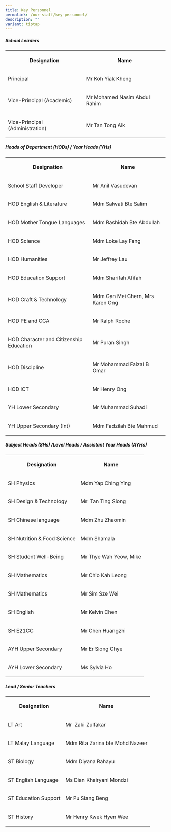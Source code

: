 ```yaml
---
title: Key Personnel
permalink: /our-staff/key-personnel/
description: ""
variant: tiptap
---
```

<h5>School Leaders</h5>
<table style="minWidth: 50px">
<colgroup>
<col>
<col>
</colgroup>
<tbody>
<tr>
<th rowspan="1" colspan="1">
<p><strong>Designation</strong>
</p>
</th>
<th rowspan="1" colspan="1">
<p><strong>Name</strong>
</p>
</th>
</tr>
<tr>
<td rowspan="1" colspan="1">
<p>Principal</p>
</td>
<td rowspan="1" colspan="1">
<p>Mr Koh Yiak Kheng</p>
</td>
</tr>
<tr>
<td rowspan="1" colspan="1">
<p>Vice-Principal (Academic)</p>
</td>
<td rowspan="1" colspan="1">
<p>Mr Mohamed Nasim Abdul Rahim</p>
</td>
</tr>
<tr>
<td rowspan="1" colspan="1">
<p>Vice-Principal (Administration)</p>
</td>
<td rowspan="1" colspan="1">
<p>Mr Tan Tong Aik</p>
</td>
</tr>
</tbody>
</table>
<h5>Heads of Department (HODs) / Year Heads (YHs)</h5>
<table style="minWidth: 50px">
<colgroup>
<col>
<col>
</colgroup>
<tbody>
<tr>
<th rowspan="1" colspan="1">
<p><strong>Designation</strong>
</p>
</th>
<th rowspan="1" colspan="1">
<p><strong>Name</strong>
</p>
</th>
</tr>
<tr>
<td rowspan="1" colspan="1">
<p>School Staff Developer</p>
</td>
<td rowspan="1" colspan="1">
<p>Mr Anil Vasudevan</p>
</td>
</tr>
<tr>
<td rowspan="1" colspan="1">
<p>HOD English &amp; Literature</p>
</td>
<td rowspan="1" colspan="1">
<p>Mdm Salwati Bte Salim</p>
</td>
</tr>
<tr>
<td rowspan="1" colspan="1">
<p>HOD Mother Tongue Languages</p>
</td>
<td rowspan="1" colspan="1">
<p>Mdm Rashidah Bte Abdullah</p>
</td>
</tr>
<tr>
<td rowspan="1" colspan="1">
<p>HOD Science</p>
</td>
<td rowspan="1" colspan="1">
<p>Mdm Loke Lay Fang</p>
</td>
</tr>
<tr>
<td rowspan="1" colspan="1">
<p>HOD Humanities</p>
</td>
<td rowspan="1" colspan="1">
<p>Mr Jeffrey Lau</p>
</td>
</tr>
<tr>
<td rowspan="1" colspan="1">
<p>HOD Education Support</p>
</td>
<td rowspan="1" colspan="1">
<p>Mdm Sharifah Afifah</p>
</td>
</tr>
<tr>
<td rowspan="1" colspan="1">
<p>HOD Craft &amp; Technology</p>
</td>
<td rowspan="1" colspan="1">
<p>Mdm Gan Mei Chern, Mrs Karen Ong</p>
</td>
</tr>
<tr>
<td rowspan="1" colspan="1">
<p>HOD PE and CCA</p>
</td>
<td rowspan="1" colspan="1">
<p>Mr Ralph Roche</p>
</td>
</tr>
<tr>
<td rowspan="1" colspan="1">
<p>HOD Character and Citizenship Education</p>
</td>
<td rowspan="1" colspan="1">
<p>Mr Puran Singh</p>
</td>
</tr>
<tr>
<td rowspan="1" colspan="1">
<p>HOD Discipline</p>
</td>
<td rowspan="1" colspan="1">
<p>Mr Mohammad Faizal B Omar</p>
</td>
</tr>
<tr>
<td rowspan="1" colspan="1">
<p>HOD&nbsp;ICT</p>
</td>
<td rowspan="1" colspan="1">
<p>Mr Henry Ong</p>
</td>
</tr>
<tr>
<td rowspan="1" colspan="1">
<p>YH Lower Secondary</p>
</td>
<td rowspan="1" colspan="1">
<p>Mr Muhammad Suhadi</p>
</td>
</tr>
<tr>
<td rowspan="1" colspan="1">
<p>YH Upper Secondary (Int)</p>
</td>
<td rowspan="1" colspan="1">
<p>Mdm Fadzilah Bte Mahmud</p>
</td>
</tr>
</tbody>
</table>
<h5>Subject Heads (SHs) /Level Heads / Assistant Year Heads (AYHs)</h5>
<table style="minWidth: 50px">
<colgroup>
<col>
<col>
</colgroup>
<tbody>
<tr>
<th rowspan="1" colspan="1">
<p><strong>Designation</strong>
</p>
</th>
<th rowspan="1" colspan="1">
<p><strong>Name</strong>
</p>
</th>
</tr>
<tr>
<td rowspan="1" colspan="1">
<p>SH Physics</p>
</td>
<td rowspan="1" colspan="1">
<p>Mdm Yap Ching Ying</p>
</td>
</tr>
<tr>
<td rowspan="1" colspan="1">
<p>SH Design &amp; Technology</p>
</td>
<td rowspan="1" colspan="1">
<p>Mr&nbsp; Tan Ting Siong</p>
</td>
</tr>
<tr>
<td rowspan="1" colspan="1">
<p>SH Chinese language</p>
</td>
<td rowspan="1" colspan="1">
<p>Mdm Zhu Zhaomin</p>
</td>
</tr>
<tr>
<td rowspan="1" colspan="1">
<p>SH Nutrition &amp; Food Science</p>
</td>
<td rowspan="1" colspan="1">
<p>Mdm Shamala</p>
</td>
</tr>
<tr>
<td rowspan="1" colspan="1">
<p>SH Student Well-Being</p>
</td>
<td rowspan="1" colspan="1">
<p>Mr Thye Wah Yeow, Mike</p>
</td>
</tr>
<tr>
<td rowspan="1" colspan="1">
<p>SH Mathematics</p>
</td>
<td rowspan="1" colspan="1">
<p>Mr Chio Kah Leong</p>
</td>
</tr>
<tr>
<td rowspan="1" colspan="1">
<p>SH Mathematics</p>
</td>
<td rowspan="1" colspan="1">
<p>Mr Sim Sze Wei</p>
</td>
</tr>
<tr>
<td rowspan="1" colspan="1">
<p>SH English</p>
</td>
<td rowspan="1" colspan="1">
<p>Mr Kelvin Chen</p>
</td>
</tr>
<tr>
<td rowspan="1" colspan="1">
<p>SH E21CC</p>
</td>
<td rowspan="1" colspan="1">
<p>Mr Chen Huangzhi</p>
</td>
</tr>
<tr>
<td rowspan="1" colspan="1">
<p>AYH Upper Secondary</p>
</td>
<td rowspan="1" colspan="1">
<p>Mr Er Siong Chye</p>
</td>
</tr>
<tr>
<td rowspan="1" colspan="1">
<p>AYH Lower Secondary</p>
</td>
<td rowspan="1" colspan="1">
<p>Ms Sylvia Ho</p>
</td>
</tr>
</tbody>
</table>
<h5>Lead / Senior Teachers</h5>
<table style="minWidth: 50px">
<colgroup>
<col>
<col>
</colgroup>
<tbody>
<tr>
<th rowspan="1" colspan="1">
<p><strong>Designation</strong>
</p>
</th>
<th rowspan="1" colspan="1">
<p><strong>Name</strong>
</p>
</th>
</tr>
<tr>
<td rowspan="1" colspan="1">
<p>LT Art</p>
</td>
<td rowspan="1" colspan="1">
<p>Mr&nbsp; Zaki Zulfakar</p>
</td>
</tr>
<tr>
<td rowspan="1" colspan="1">
<p>LT Malay Language</p>
</td>
<td rowspan="1" colspan="1">
<p>Mdm Rita Zarina bte Mohd Nazeer</p>
</td>
</tr>
<tr>
<td rowspan="1" colspan="1">
<p>ST Biology</p>
</td>
<td rowspan="1" colspan="1">
<p>Mdm Diyana Rahayu</p>
</td>
</tr>
<tr>
<td rowspan="1" colspan="1">
<p>ST English Language</p>
</td>
<td rowspan="1" colspan="1">
<p>Ms Dian Khairyani Mondzi</p>
</td>
</tr>
<tr>
<td rowspan="1" colspan="1">
<p>ST Education Support</p>
</td>
<td rowspan="1" colspan="1">
<p>Mr Pu Siang Beng</p>
</td>
</tr>
<tr>
<td rowspan="1" colspan="1">
<p>ST History</p>
</td>
<td rowspan="1" colspan="1">
<p>Mr Henry Kwek Hyen Wee</p>
</td>
</tr>
</tbody>
</table>
<p></p>